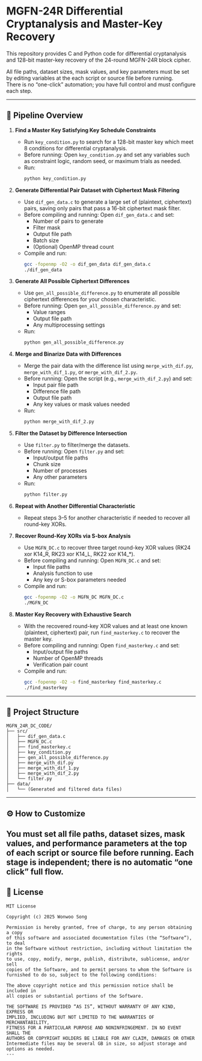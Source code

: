 # MGFN-24R Differential Cryptanalysis and Master-Key Recovery

This repository provides C and Python code for differential cryptanalysis and 128-bit master-key recovery of the 24-round MGFN-24R block cipher.

All file paths, dataset sizes, mask values, and key parameters must be set by editing variables at the  each script or source file before running.  
There is no “one-click” automation; you have full control and must configure each step.

---

## 🚦 Pipeline Overview

1. **Find a Master Key Satisfying Key Schedule Constraints**
   - Run `key_condition.py` to search for a 128-bit master key which meet 8 conditions for differential cryptanalysis.
   - Before running: Open `key_condition.py` and set any variables such as constraint logic, random seed, or maximum trials as needed.
   - Run:
     ```bash
     python key_condition.py
     ```

2. **Generate Differential Pair Dataset with Ciphertext Mask Filtering**
   - Use `dif_gen_data.c` to generate a large set of (plaintext, ciphertext) pairs, saving only pairs that pass a 16-bit ciphertext mask filter.
   - Before compiling and running: Open `dif_gen_data.c` and set:
     - Number of pairs to generate
     - Filter mask
     - Output file path
     - Batch size
     - (Optional) OpenMP thread count
   - Compile and run:
     ```bash
     gcc -fopenmp -O2 -o dif_gen_data dif_gen_data.c
     ./dif_gen_data
     ```

3. **Generate All Possible Ciphertext Differences**
   - Use `gen_all_possible_difference.py` to enumerate all possible ciphertext differences for your chosen characteristic.
   - Before running: Open `gen_all_possible_difference.py` and set:
     - Value ranges
     - Output file path
     - Any multiprocessing settings
   - Run:
     ```bash
     python gen_all_possible_difference.py
     ```

4. **Merge and Binarize Data with Differences**
   - Merge the pair data with the difference list using `merge_with_dif.py`, `merge_with_dif_1.py`, or `merge_with_dif_2.py`.
   - Before running: Open the script (e.g., `merge_with_dif_2.py`) and set:
     - Input pair file path
     - Difference file path
     - Output file path
     - Any key values or mask values needed
   - Run:
     ```bash
     python merge_with_dif_2.py
     ```

5. **Filter the Dataset by Difference Intersection**
   - Use `filter.py` to filter/merge the datasets.
   - Before running: Open `filter.py` and set:
     - Input/output file paths
     - Chunk size
     - Number of processes
     - Any other parameters
   - Run:
     ```bash
     python filter.py
     ```

6. **Repeat with Another Differential Characteristic**
   - Repeat steps 3–5 for another characteristic if needed to recover all round-key XORs.

7. **Recover Round-Key XORs via S-box Analysis**
   - Use `MGFN_DC.c` to recover three target round-key XOR values (RK24 xor K14_R, RK23 xor K14_L, RK22 xor K14_*).
   - Before compiling and running: Open `MGFN_DC.c` and set:
     - Input file paths
     - Analysis function to use
     - Any key or S-box parameters needed
   - Compile and run:
     ```bash
     gcc -fopenmp -O2 -o MGFN_DC MGFN_DC.c
     ./MGFN_DC
     ```

8. **Master Key Recovery with Exhaustive Search**
   - With the recovered round-key XOR values and at least one known (plaintext, ciphertext) pair, run `find_masterkey.c` to recover the master key.
   - Before compiling and running: Open `find_masterkey.c` and set:
     - Input/output file paths
     - Number of OpenMP threads
     - Verification pair count
   - Compile and run:
     ```bash
     gcc -fopenmp -O2 -o find_masterkey find_masterkey.c
     ./find_masterkey
     ```

---

## 📁 Project Structure

```text
MGFN_24R_DC_CODE/
├── src/
│   ├── dif_gen_data.c
│   ├── MGFN_DC.c
│   ├── find_masterkey.c
│   ├── key_condition.py
│   ├── gen_all_possible_difference.py
│   ├── merge_with_dif.py
│   ├── merge_with_dif_1.py
│   ├── merge_with_dif_2.py
│   └── filter.py
├── data/
│   └── (Generated and filtered data files)
 ```
---


## ⚙️ How to Customize
You must set all file paths, dataset sizes, mask values, and performance parameters at the top of each script or source file before running.
Each stage is independent; there is no automatic “one click” full flow.
---



## 📄 License

```
MIT License

Copyright (c) 2025 Wonwoo Song

Permission is hereby granted, free of charge, to any person obtaining a copy
of this software and associated documentation files (the “Software”), to deal
in the Software without restriction, including without limitation the rights
to use, copy, modify, merge, publish, distribute, sublicense, and/or sell
copies of the Software, and to permit persons to whom the Software is
furnished to do so, subject to the following conditions:

The above copyright notice and this permission notice shall be included in
all copies or substantial portions of the Software.

THE SOFTWARE IS PROVIDED “AS IS”, WITHOUT WARRANTY OF ANY KIND, EXPRESS OR
IMPLIED, INCLUDING BUT NOT LIMITED TO THE WARRANTIES OF MERCHANTABILITY,
FITNESS FOR A PARTICULAR PURPOSE AND NONINFRINGEMENT. IN NO EVENT SHALL THE
AUTHORS OR COPYRIGHT HOLDERS BE LIABLE FOR ANY CLAIM, DAMAGES OR OTHER
Intermediate files may be several GB in size, so adjust storage and options as needed.
---


